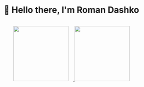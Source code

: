 <h1 align="center">👋 Hello there, I'm Roman Dashko</h1>
<br>
<div align="center">
  <a href="https://github.com/killgram">
  <img style="margin-right: 1rem" height="180rem" src="https://github-readme-stats.vercel.app/api?username=killgram&show_icons=true&theme=dracula&include_all_commits=true&count_private=true"/>
  <img height="180rem" src="https://github-readme-stats.vercel.app/api/top-langs/?username=killgram&layout=compact&langs_count=10&theme=dracula"/>
  </a>
</div>




